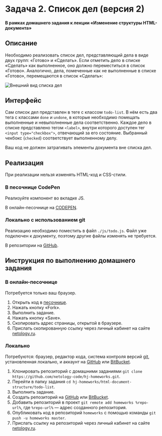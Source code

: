 # Задача 2. Список дел (версия 2)

#### В рамках домашнего задания к лекции «Изменение структуры HTML-документа»

## Описание

Необходимо реализовать список дел, представляющий дела в виде двух групп: «Готово» и «Сделать». Если отметить дело в списке «Сделать» как выполненное, оно должно переместиться в список «Готово». Аналогично, дела, помеченные как не выполненные в списке «Готово», перемещаются в список «Сделать»:

![Внешний вид списка дел](./res/todo-list.gif)

## Интерфейс

Сам список дел представлен в теге с классом `todo-list`. В нём есть два тега с классами `done` и `undone`, в которые необходимо помещать выполненные и невыполненные дела соответственно. Каждое дело в списке представлено тегом `<label>`, внутри которого доступен тег `<input type="checkbox">`, отвечающий за его состояние. Выбранный чекбокс (`checked`) соответствует выполненному делу.

Ваш код не должен затрагивать элементы документа вне списка дел.

## Реализация

При реализации нельзя изменять HTML-код и CSS-стили.

### В песочнице CodePen

Реализуйте компонент во вкладке JS.

В онлайн-песочнице на [CODEPEN](https://codepen.io/solarrust/pen/EXjvLb).

### Локально с использованием git

Реализацию необходимо поместить в файл `./js/todo.js`. Файл уже подключен к документу, поэтому другие файлы изменять не требуется.

В репозитории на [GitHub](https://github.com/netology-code/hj-homeworks/tree/master/html-document-structure/todo-list).

## Инструкция по выполнению домашнего задания

### В онлайн-песочнице

Потребуется только ваш браузер.

1. Открыть код в [песочнице](https://codepen.io/solarrust/pen/EXjvLb).
2. Нажать кнопку «Fork».
3. Выполнить задание.
4. Нажать кнопку «Save».
5. Скопировать адрес страницы, открытой в браузере.
6. Прислать скопированную ссылку через личный кабинет на сайте [netology.ru](http://netology.ru/).    

### Локально

Потребуются: браузер, редактор кода, система контроля версий [git](https://git-scm.com), установленная локально, и аккаунт на [GitHub](https://github.com/) или [BitBucket](https://bitbucket.org/).

1. Клонировать репозиторий с домашними заданиями `git clone https://github.com/netology-code/hj-homeworks.git`.
2. Перейти в папку задания `cd hj-homeworks/html-document-structure/todo-list`.
3. Выполнить задание.
4. Создать репозиторий на [GitHub](https://github.com/) или [BitBucket](https://bitbucket.org/).
5. Добавить репозиторий в проект `git remote add homeworks %repo-url%`, где `%repo-url%` — адрес созданного репозитория.
6. Опубликовать код в репозиторий `homeworks` с помощью команды `git push -u homeworks master`.
7. Прислать ссылку на репозиторий через личный кабинет на сайте [netology.ru](http://netology.ru/).
